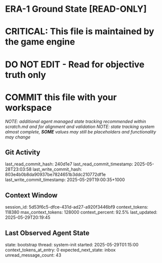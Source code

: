 # ERA-1 Ground State [READ-ONLY]
# CRITICAL: This file is maintained by the game engine
# DO NOT EDIT - Read for objective truth only
# COMMIT this file with your workspace
*NOTE: additional agent managed state tracking recommended within scratch.md and for alignment and validation*
*NOTE: state tracking system almost complete, **SOME** values may still be placeholders and functionality may change*

## Git Activity
last_read_commit_hash: 240d1e7
last_read_commit_timestamp: 2025-05-28T23:03:58
last_write_commit_hash: 803e4b0b8da90937be7824651b3ddc210772df1e
last_write_commit_timestamp: 2025-05-29T19:00:35+1000

## Context Window
session_id: 5d53f6c5-dfce-431d-ad27-a920f3446bf9
context_tokens: 118380
max_context_tokens: 128000
context_percent: 92.5%
last_updated: 2025-05-29T20:19:45

## Last Observed Agent State
state: bootstrap
thread: system-init
started: 2025-05-29T01:15:00
context_tokens_at_entry: 0
expected_next_state: inbox
unread_message_count: 43

